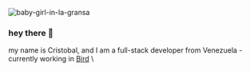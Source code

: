 ![baby-girl-in-la-gransa](https://github.com/CxGarcia/CxGarcia/blob/main/n%CC%83i.gif)

### hey there 👋
my name is Cristobal, and I am a full-stack developer from Venezuela - currently working in [Bird](https://bird.com/)
\
